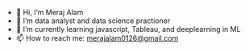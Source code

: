- 👋 Hi, I’m Meraj Alam
- 👀 I’m data analyst and data science practioner
- 🌱 I’m currently learning javascript, Tableau, and deeplearning in ML
- 📫 How to reach me: merajalam0126@gmail.com

<!---
alam0126/alam0126 is a ✨ special ✨ repository because its `README.md` (this file) appears on your GitHub profile.
You can click the Preview link to take a look at your changes.
--->
